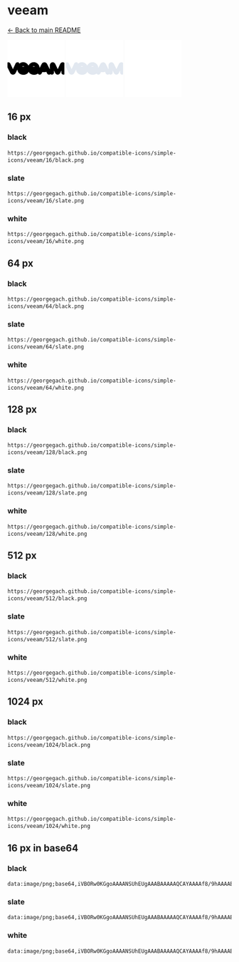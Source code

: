 # veeam

[← Back to main README](../../README.md)


<img src="./128/black.png" width="128" alt="veeam black icon" />
<img src="./128/slate.png" width="128" alt="veeam slate icon" />
<img src="./128/white.png" width="128" alt="veeam white icon" />

## 16 px

### black
```
https://georgegach.github.io/compatible-icons/simple-icons/veeam/16/black.png
```

### slate
```
https://georgegach.github.io/compatible-icons/simple-icons/veeam/16/slate.png
```

### white
```
https://georgegach.github.io/compatible-icons/simple-icons/veeam/16/white.png
```

## 64 px

### black
```
https://georgegach.github.io/compatible-icons/simple-icons/veeam/64/black.png
```

### slate
```
https://georgegach.github.io/compatible-icons/simple-icons/veeam/64/slate.png
```

### white
```
https://georgegach.github.io/compatible-icons/simple-icons/veeam/64/white.png
```

## 128 px

### black
```
https://georgegach.github.io/compatible-icons/simple-icons/veeam/128/black.png
```

### slate
```
https://georgegach.github.io/compatible-icons/simple-icons/veeam/128/slate.png
```

### white
```
https://georgegach.github.io/compatible-icons/simple-icons/veeam/128/white.png
```

## 512 px

### black
```
https://georgegach.github.io/compatible-icons/simple-icons/veeam/512/black.png
```

### slate
```
https://georgegach.github.io/compatible-icons/simple-icons/veeam/512/slate.png
```

### white
```
https://georgegach.github.io/compatible-icons/simple-icons/veeam/512/white.png
```

## 1024 px

### black
```
https://georgegach.github.io/compatible-icons/simple-icons/veeam/1024/black.png
```

### slate
```
https://georgegach.github.io/compatible-icons/simple-icons/veeam/1024/slate.png
```

### white
```
https://georgegach.github.io/compatible-icons/simple-icons/veeam/1024/white.png
```

## 16 px in base64

### black
```
data:image/png;base64,iVBORw0KGgoAAAANSUhEUgAAABAAAAAQCAYAAAAf8/9hAAAABmJLR0QA/wD/AP+gvaeTAAAAkUlEQVQ4je3QKwoCARCA4Q+8gWjyHOIBrCaLNm/iAYwWg2CwGARh8QCCVYtG0aTR7gNfZRa2azDsD8P8MwzDMOT8B6PIfQyxRQtdbNBEDQsUkaCOMubwQAcvvHGPXupXHKKeRT5iHC7BE/vMkkvG07jG3Bu38FsBS1TRxhkl9LCOk6eYoIEKdhjghNV338v5DR+peC2VHtARwgAAAABJRU5ErkJggg==
```

### slate
```
data:image/png;base64,iVBORw0KGgoAAAANSUhEUgAAABAAAAAQCAYAAAAf8/9hAAAABmJLR0QA/wD/AP+gvaeTAAAA4ElEQVQ4je3QMUpDURhE4TP3vigWoqBFCkFIY2npJiyUWNjYKAhZhoVgKekESZYgrkDdgr2IJoFnl3Tm5eUfCxHcQZp8CzgMA0uLp2E57u00N88H5aQbeE34YE5cFy72nNwuyFdTxygTN5qlthvRd63uSs6vFXVPg69xHfKFQn1AxjNBAmXjmaxAjGxaSjxgjjFDoyfJZ/osJ4/gQ8S7g5aEjL6FVwH9TTWaCjf4jVfgAlQX5KrDvNhIKV86fGp8AnGP2UYcAS8m3nabW7cf5fhOwXrKfo5g32K+qO+X/vsBfJBlJdTLbvYAAAAASUVORK5CYII=
```

### white
```
data:image/png;base64,iVBORw0KGgoAAAANSUhEUgAAABAAAAAQCAYAAAAf8/9hAAAABmJLR0QA/wD/AP+gvaeTAAAAn0lEQVQ4je3QMS6EARRF4fMvQCM0NqG0ABsQkdDpLMMaRCdEoVBKxAKwBGpTWYQZMT6FfxKJXhRzmnvey8stXi35B+ByzFOc4xn7OMYTdrGFe6ziFttYx134wCE+ffM+7hY+xWScb8Z8xRU0Ns7x8qPk7YcvmI53MBt9NmCjuq6OqoNqr7qo1qqd6rGaDMNwgrNqpXqoNqv53z99yW++AHsKvwUx3XP+AAAAAElFTkSuQmCC
```

